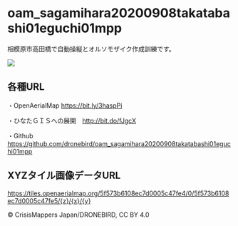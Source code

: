# oam_sagamihara20200908takatabashi01eguchi01mpp
相模原市高田橋で自動操縦とオルソモザイク作成訓練です。

<img src=https://user-images.githubusercontent.com/15658355/92493817-ea821600-f22f-11ea-842f-053df561d272.jpg>


## 各種URL

・OpenAerialMap https://bit.ly/3haspPi

・ひなたＧＩＳへの展開　http://bit.do/fJgcX

・Github https://github.com/dronebird/oam_sagamihara20200908takatabashi01eguchi01mpp

## XYZタイル画像データURL
https://tiles.openaerialmap.org/5f573b6108ec7d0005c47fe4/0/5f573b6108ec7d0005c47fe5/{z}/{x}/{y}

© CrisisMappers Japan/DRONEBIRD, CC BY 4.0
